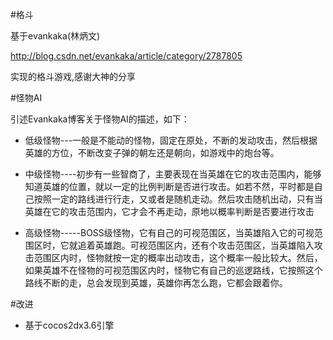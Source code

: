 #格斗

基于evankaka(林炳文)

http://blog.csdn.net/evankaka/article/category/2787805 

实现的格斗游戏,感谢大神的分享

#怪物AI

引述Evankaka博客关于怪物AI的描述，如下：

* 低级怪物---一般是不能动的怪物，固定在原处，不断的发动攻击，然后根据英雄的方位，不断改变子弹的朝左还是朝向，如游戏中的炮台等。

* 中级怪物----初步有一些智商了，主要表现在当英雄在它的攻击范围内，能够知道英雄的位置，就以一定的比例判断是否进行攻击。如若不然，平时都是自己按照一定的路线进行行走，又或者是随机走动。然后攻击随机出动，只有当英雄在它的攻击范围内，它才会不再走动，原地以概率判断是否要进行攻击

* 高级怪物-----BOSS级怪物，它有自己的可视范围区，当英雄陷入它的可视范围区时，它就追着英雄跑。可视范围区内，还有个攻击范围区，当英雄陷入攻击范围区内时，怪物就按一定的概率出动攻击，这个概率一般比较大。然后，如果英雄不在怪物的可视范围区内时，怪物它有自己的巡逻路线，它按照这个路线不断的走，总会发现到英雄，英雄你再怎么跑，它都会跟着你。


#改进

* 基于cocos2dx3.6引擎
